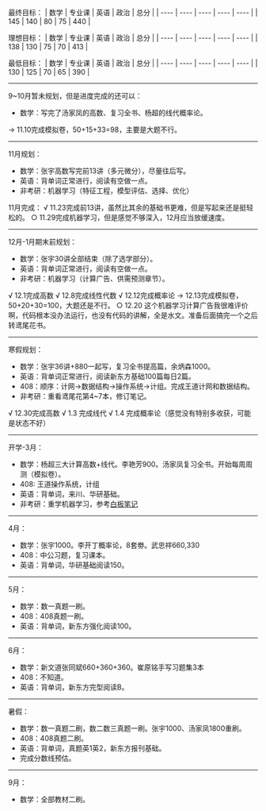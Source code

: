 最终目标：
| 数学 | 专业课 | 英语 | 政治 | 总分 |
| ---- | ---- | ---- | ---- | ---- |
| 145 | 140 | 80 | 75 | 440 |

理想目标：
| 数学 | 专业课 | 英语 | 政治 | 总分 |
| ---- | ---- | ---- | ---- | ---- |
| 138 | 130 | 75 | 70 | 413 |

最低目标：
| 数学 | 专业课 | 英语 | 政治 | 总分 |
| ---- | ---- | ---- | ---- | ---- |
| 130 | 125 | 70 | 65 | 390 |

---

9~10月暂未规划，但是进度完成的还可以：
- 数学：写完了汤家凤的高数、复习全书、杨超的线代概率论。

-> 11.10完成模拟卷，50+15+33=98，主要是大题不行。

---

11月规划：
- 数学：张宇高数写完前13讲（多元微分），尽量往后写。
- 英语：背单词正常进行，阅读有空做一点。
- 非考研：机器学习（特征工程，模型评估、选择、优化）

11月完成：
√ 11.23完成前13讲，虽然比其余的基础书更难，但是写起来还是挺轻松的。
○ 11.29完成机器学习，但是感觉不够深入，12月应当放缓速度。

---

12月-1月期末前规划：
- 数学：张宇30讲全部结束（除了选学部分）。
- 英语：背单词正常进行，阅读有空做一点。
- 非考研：机器学习（计算广告、供需预测章节）。

√ 12.1完成高数
√ 12.8完成线性代数
√ 12.12完成概率论
-> 12.13完成模拟卷，50+20+30=100，大题还是不行。
○ 12.20 这个机器学习计算广告我很难评价啊，代码根本没办法运行，也没有代码的讲解，全是水文。准备后面搞完一个之后转鸢尾花书。

---

寒假规划：
- 数学：张宇36讲+880一起写，复习全书提高篇，余炳森1000。
- 英语：背单词正常进行，阅读新东方基础100篇每日2篇。
- 408：顺序：计网->数据结构->操作系统->计组。完成王道计网和数据结构。
- 非考研：重看鸢尾花第4~7本，修订笔记。

√ 12.30完成高数
√ 1.3 完成线代
√ 1.4 完成概率论（感觉没有特别多收获，可能是状态不好）

---

开学-3月：
- 数学：杨超三大计算高数+线代。李艳芳900。汤家凤复习全书。开始每周周测（模拟卷）。
- 408: 王道操作系统，计组
- 英语：背单词，来川、华研基础。
- 非考研：重学机器学习，参考[白板笔记](https://www.yuque.com/bystander-wg876/yc5f72)

---

4月：
- 数学：张宇1000。李开丁概率论，8套劵。武忠祥660,330
- 408：中公习题，复习课本。
- 英语：背单词，华研基础阅读150。

---

5月：
- 数学：数一真题一刷。
- 408：408真题一刷。
- 英语：背单词，新东方强化阅读100。

---

6月：
- 数学：新文道张同斌660+360+360。崔原铭手写习题集3本
- 408：不知道。
- 英语：背单词，新东方完型阅读B。

---

暑假：
- 数学：数一真题二刷，数二数三真题一刷。张宇1000、汤家凤1800重刷。
- 408：408真题二刷。
- 英语：背单词，真题英1英2，新东方报刊基础。
- 完成分数线预估。

---

9月：
- 数学：全部教材二刷。